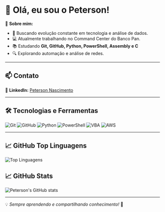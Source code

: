 # 👋 Olá, eu sou o Peterson!  

🚀 **Sobre mim:**  
- 🎯 Buscando evolução constante em tecnologia e análise de dados.  
- 💻 Atualmente trabalhando no Command Center do Banco Pan.  
- 📚 Estudando **Git, GitHub, Python, PowerShell, Assembly e C**  
- 🔍 Explorando automação e análise de redes.  

---

## 📫 Contato  
🔗 **LinkedIn:** [Peterson Nascimento](https://www.linkedin.com/in/peterson-nascimento-a30082a9/)  

---

## 🛠️ Tecnologias e Ferramentas 


![Git](https://img.shields.io/badge/Git-F05032?style=flat&logo=git&logoColor=white) 
![GitHub](https://img.shields.io/badge/GitHub-181717?style=flat&logo=github&logoColor=white) 
![Python](https://img.shields.io/badge/Python-3776AB?style=flat&logo=python&logoColor=white) 
![PowerShell](https://img.shields.io/badge/PowerShell-5391FE?style=flat&logo=powershell&logoColor=white)
![VBA](https://img.shields.io/badge/VBA-217346?style=flat&logo=microsoft-excel&logoColor=white) 
![AWS](https://img.shields.io/badge/AWS-232F3E?style=flat&logo=amazon-aws&logoColor=white)

---


## 📈 GitHub Top Linguagens
![Top Linguagens](https://github-readme-stats.vercel.app/api/top-langs/?username=peternasc&theme=dark)



## 📈 GitHub Stats  
![Peterson's GitHub stats](https://github-readme-stats.vercel.app/api?username=peternasc&theme=dark)

---

💡 _Sempre aprendendo e compartilhando conhecimento!_ 🚀  
